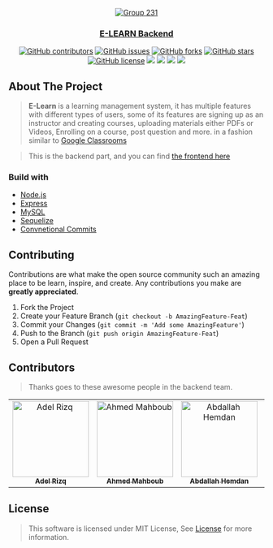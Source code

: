 <div align="center">
<a href="https://github.com/AdelRizq/E-Learn-Backend" rel="noopener">
  
![Group 231](https://user-images.githubusercontent.com/40190772/153667676-0e1a1059-4aa6-422c-87a2-a7c87e9bb24a.png)

</div>

<h3 align="center">E-LEARN Backend</h3>

<div align="center">

[![GitHub contributors](https://img.shields.io/github/contributors/AdelRizq/E-Learn-Backend)](https://github.com/AdelRizq/E-Learn-Backend/contributors)
[![GitHub issues](https://img.shields.io/github/issues/AdelRizq/E-Learn-Backend)](https://github.com/AdelRizq/E-Learn-Backend/issues)
[![GitHub forks](https://img.shields.io/github/forks/AdelRizq/E-Learn-Backend)](https://github.com/AdelRizq/E-Learn-Backend/network)
[![GitHub stars](https://img.shields.io/github/stars/AdelRizq/E-Learn-Backend)](https://github.com/AdelRizq/E-Learn-Backend/stargazers)
[![GitHub license](https://img.shields.io/github/license/AdelRizq/E-Learn-Backend)](https://github.com/AdelRizq/E-Learn-Backend/blob/master/LICENSE)
<img src="https://img.shields.io/github/languages/count/AdelRizq/E-Learn-Backend" />
<img src="https://img.shields.io/github/languages/top/AdelRizq/E-Learn-Backend" />
<img src="https://img.shields.io/github/languages/code-size/AdelRizq/E-Learn-Backend" />
<img src="https://img.shields.io/github/issues-pr-raw/AdelRizq/E-Learn-Backend" />

</div>

## About The Project
> **E-Learn** is a learning management system, it has multiple features with different types of users, some of its features are signing up as an instructor and creating courses, uploading materials either PDFs or Videos, Enrolling on a course, post question and more. in a fashion similar to
[Google Classrooms](https://classroom.google.com/)

> This is the backend part, and you can find [the frontend here](https://github.com/AbdallahHemdan/eLearn)
  
### Build with
- [Node.js](https://nodejs.org)
- [Express](https://expressjs.com)
- [MySQL](https://www.mysql.com/)
- [Sequelize](https://sequelize.org/)
- [Convnetional Commits](https://hemdan.hashnode.dev/conventional-commits)

## Contributing

Contributions are what make the open source community such an amazing place to be learn, inspire, and create. Any contributions you make are **greatly appreciated**.

1. Fork the Project
2. Create your Feature Branch (`git checkout -b AmazingFeature-Feat`)
3. Commit your Changes (`git commit -m 'Add some AmazingFeature'`)
4. Push to the Branch (`git push origin AmazingFeature-Feat`)
5. Open a Pull Request


## Contributors
> Thanks goes to these awesome people in the backend team.
<table>
  <tr>

<td align="center"><a href="https://github.com/AdelRizq" target="_black"><img src="https://avatars.githubusercontent.com/u/40351413?v=4" width="150px;" alt="Adel Rizq"/><br /><sub><b>Adel Rizq</b></sub></a><br /></td>

<td align="center"><a href="https://github.com/AdelRizq" target="_black"><img src="https://avatars3.githubusercontent.com/u/43186742?s=460&v=4" width="150px;" alt="Ahmed Mahboub"/><br /><sub><b>Ahmed Mahboub</b></sub></a><br /></td>

<td align="center"><a href="https://github.com/AbdallahHemdan" target="_black"><img src="https://avatars1.githubusercontent.com/u/40190772?s=460&v=4" width="150px;" alt="Abdallah Hemdan"/><br /><sub><b>Abdallah Hemdan</b></sub></a> <br /></td>

<td align="center"><a href="https://github.com/EmanOthman21"  target="_black"><img src="https://avatars.githubusercontent.com/u/47359992?v=4" width="150px;" alt="Eman Othman"/><br /><sub><b>Eman Othman</b></sub></a><br /></td>

  </tr>
 </table>
 



## License

> This software is licensed under MIT License, See [License](https://github.com/AdelRizq/E-Learn-Backend/blob/main/LICENSE) for more information.
